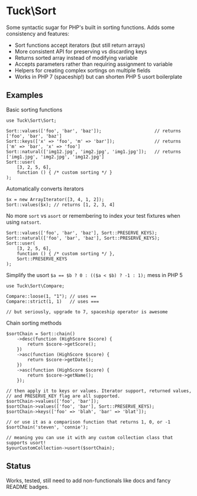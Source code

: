 # Tuck\Sort

Some syntactic sugar for PHP's built in sorting functions. Adds some consistency and features:

- Sort functions accept iterators (but still return arrays)
- More consistent API for preserving vs discarding keys
- Returns sorted array instead of modifying variable
- Accepts parameters rather than requiring assignment to variable
- Helpers for creating complex sortings on multiple fields
- Works in PHP 7 (spaceship!) but can shorten PHP 5 usort boilerplate

## Examples

Basic sorting functions

```
use Tuck\Sort\Sort;

Sort::values(['foo', 'bar', 'baz']);                    // returns ['foo', 'bar', 'baz']
Sort::keys(['x' => 'foo', 'm' => 'bar']);               // returns ['m' => 'bar', 'x' => 'foo']
Sort::natural(['img12.jpg', 'img2.jpg', 'img1.jpg']);   // returns ['img1.jpg', 'img2.jpg', 'img12.jpg']
Sort::user(
    [3, 2, 5, 6],
    function () { /* custom sorting */ }
);
```

Automatically converts iterators
```
$x = new ArrayIterator([3, 4, 1, 2]);
Sort::values($x); // returns [1, 2, 3, 4]
```

No more `sort` vs `asort` or remembering to index your test fixtures when using `natsort`.

```
Sort::values(['foo', 'bar', 'baz'], Sort::PRESERVE_KEYS);
Sort::natural(['foo', 'bar', 'baz'], Sort::PRESERVE_KEYS);
Sort::user(
    [3, 2, 5, 6],
    function () { /* custom sorting */ },
    Sort::PRESERVE_KEYS
);
```

Simplify the usort ```$a == $b ? 0 : (($a < $b) ? -1 : 1);``` mess in PHP 5

```
use Tuck\Sort\Compare;

Compare::loose(1, "1"); // uses ==
Compare::strict(1, 1)   // uses ===

// but seriously, upgrade to 7, spaceship operator is awesome
```

Chain sorting methods
```
$sortChain = Sort::chain()
    ->desc(function (HighScore $score) {
        return $score->getScore();
    })
    ->asc(function (HighScore $score) {
        return $score->getDate();
    })
    ->asc(function (HighScore $score) {
        return $score->getName();
    });

// then apply it to keys or values. Iterator support, returned values,
// and PRESERVE_KEY flag are all supported.
$sortChain->values(['foo', 'bar']);
$sortChain->values(['foo', 'bar'], Sort::PRESERVE_KEYS);
$sortChain->keys(['foo' => 'blah', 'bar' => 'blat']);

// or use it as a comparison function that returns 1, 0, or -1
$sortChain('steven', 'connie');

// meaning you can use it with any custom collection class that supports usort!
$yourCustomCollection->usort($sortChain);
```

## Status
Works, tested, still need to add non-functionals like docs and fancy README badges.
